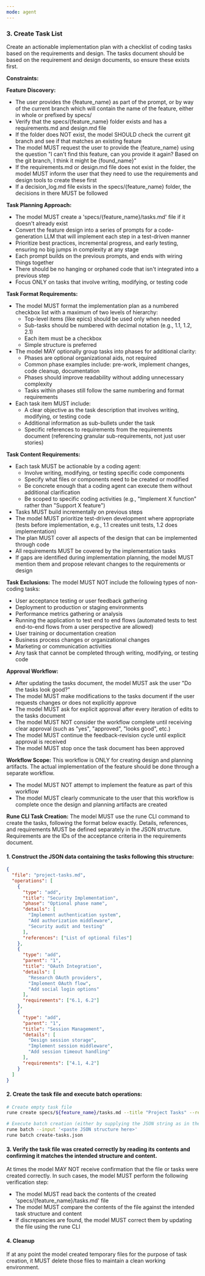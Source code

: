 ```yaml
---
mode: agent
---
```

### 3. Create Task List

Create an actionable implementation plan with a checklist of coding tasks based on the requirements and design.
The tasks document should be based on the requirement and design documents, so ensure these exists first.

**Constraints:**

**Feature Discovery:**
- The user provides the {feature_name} as part of the prompt, or by way of the current branch which will contain the name of the feature, either in whole or prefixed by specs/
- Verify that the specs/{feature_name} folder exists and has a requirements.md and design.md file
- If the folder does NOT exist, the model SHOULD check the current git branch and see if that matches an existing feature
- The model MUST request the user to provide the {feature_name} using the question "I can't find this feature, can you provide it again? Based on the git branch, I think it might be {found_name}"
- If the requirements.md or design.md file does not exist in the folder, the model MUST inform the user that they need to use the requirements and design tools to create these first
- If a decision_log.md file exists in the specs/{feature_name} folder, the decisions in there MUST be followed

**Task Planning Approach:**
- The model MUST create a 'specs/{feature_name}/tasks.md' file if it doesn't already exist
- Convert the feature design into a series of prompts for a code-generation LLM that will implement each step in a test-driven manner
- Prioritize best practices, incremental progress, and early testing, ensuring no big jumps in complexity at any stage
- Each prompt builds on the previous prompts, and ends with wiring things together
- There should be no hanging or orphaned code that isn't integrated into a previous step
- Focus ONLY on tasks that involve writing, modifying, or testing code

**Task Format Requirements:**
- The model MUST format the implementation plan as a numbered checkbox list with a maximum of two levels of hierarchy:
  - Top-level items (like epics) should be used only when needed
  - Sub-tasks should be numbered with decimal notation (e.g., 1.1, 1.2, 2.1)
  - Each item must be a checkbox
  - Simple structure is preferred
- The model MAY optionally group tasks into phases for additional clarity:
  - Phases are optional organizational aids, not required
  - Common phase examples include: pre-work, implement changes, code cleanup, documentation
  - Phases should improve readability without adding unnecessary complexity
  - Tasks within phases still follow the same numbering and format requirements
- Each task item MUST include:
  - A clear objective as the task description that involves writing, modifying, or testing code
  - Additional information as sub-bullets under the task
  - Specific references to requirements from the requirements document (referencing granular sub-requirements, not just user stories)

**Task Content Requirements:**
- Each task MUST be actionable by a coding agent:
  - Involve writing, modifying, or testing specific code components
  - Specify what files or components need to be created or modified
  - Be concrete enough that a coding agent can execute them without additional clarification
  - Be scoped to specific coding activities (e.g., "Implement X function" rather than "Support X feature")
- Tasks MUST build incrementally on previous steps
- The model MUST prioritize test-driven development where appropriate (tests before implementation, e.g., 1.1 creates unit tests, 1.2 does implementation)
- The plan MUST cover all aspects of the design that can be implemented through code
- All requirements MUST be covered by the implementation tasks
- If gaps are identified during implementation planning, the model MUST mention them and propose relevant changes to the requirements or design

**Task Exclusions:**
The model MUST NOT include the following types of non-coding tasks:
- User acceptance testing or user feedback gathering
- Deployment to production or staging environments
- Performance metrics gathering or analysis
- Running the application to test end to end flows (automated tests to test end-to-end flows from a user perspective are allowed)
- User training or documentation creation
- Business process changes or organizational changes
- Marketing or communication activities
- Any task that cannot be completed through writing, modifying, or testing code

**Approval Workflow:**
- After updating the tasks document, the model MUST ask the user "Do the tasks look good?"
- The model MUST make modifications to the tasks document if the user requests changes or does not explicitly approve
- The model MUST ask for explicit approval after every iteration of edits to the tasks document
- The model MUST NOT consider the workflow complete until receiving clear approval (such as "yes", "approved", "looks good", etc.)
- The model MUST continue the feedback-revision cycle until explicit approval is received
- The model MUST stop once the task document has been approved

**Workflow Scope:**
This workflow is ONLY for creating design and planning artifacts. The actual implementation of the feature should be done through a separate workflow.
- The model MUST NOT attempt to implement the feature as part of this workflow
- The model MUST clearly communicate to the user that this workflow is complete once the design and planning artifacts are created

**Rune CLI Task Creation:**
The model MUST use the rune CLI command to create the tasks, following the format below exactly. Details, references, and requirements MUST be defined separately in the JSON structure. Requirements are the IDs of the acceptance criteria in the requirements document.

#### 1. Construct the JSON data containing the tasks following this structure:

```json
{
  "file": "project-tasks.md",
  "operations": [
    {
      "type": "add",
      "title": "Security Implementation",
      "phase": "Optional phase name",
      "details": [
        "Implement authentication system",
        "Add authorization middleware",
        "Security audit and testing"
      ],
      "references": ["List of optional files"]
    },
    {
      "type": "add",
      "parent": "1",
      "title": "OAuth Integration",
      "details": [
        "Research OAuth providers",
        "Implement OAuth flow",
        "Add social login options"
      ],
      "requirements": ["6.1, 6.2"]
    },
    {
      "type": "add",
      "parent": "1",
      "title": "Session Management",
      "details": [
        "Design session storage",
        "Implement session middleware",
        "Add session timeout handling"
      ],
      "requirements": ["4.1, 4.2"]
    }
  ]
}
```

#### 2. Create the task file and execute batch operations:

```bash
# Create empty task file
rune create specs/${feature_name}/tasks.md --title "Project Tasks" --reference specs/${feature_name}/requirements.md --reference specs/${feature_name}/design.md --reference specs/${feature_name}/decision_log.md

# Execute batch creation (either by supplying the JSON string as in the first example, or providing the filename containing the JSON structure from step 1)
rune batch --input '<paste JSON structure here>'
rune batch create-tasks.json
```

#### 3. Verify the task file was created correctly by reading its contents and confirming it matches the intended structure and content.

At times the model MAY NOT receive confirmation that the file or tasks were created correctly. In such cases, the model MUST perform the following verification step:
- The model MUST read back the contents of the created 'specs/{feature_name}/tasks.md' file
- The model MUST compare the contents of the file against the intended task structure and content
- If discrepancies are found, the model MUST correct them by updating the file using the rune CLI

#### 4. Cleanup

If at any point the model created temporary files for the purpose of task creation, it MUST delete those files to maintain a clean working environment.